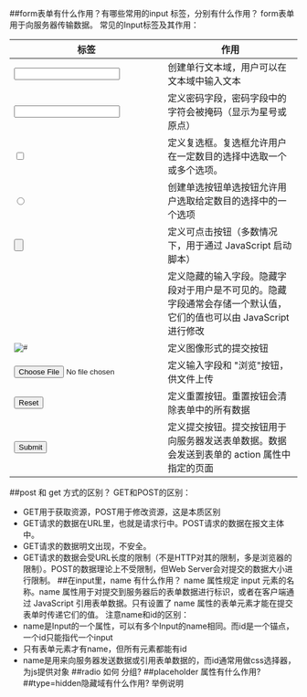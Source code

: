 ##form表单有什么作用？有哪些常用的input 标签，分别有什么作用？
form表单用于向服务器传输数据。
常见的Input标签及其作用：

|标签|作用|
|------|-------|
|<input type="text" />|创建单行文本域，用户可以在文本域中输入文本|
|<input type="password" />|定义密码字段，密码字段中的字符会被掩码（显示为星号或原点）|
|<input type="checkbox" />|定义复选框。复选框允许用户在一定数目的选择中选取一个或多个选项。|
|<input type="radio" />|创建单选按钮单选按钮允许用户选取给定数目的选择中的一个选项|
|<input type="button" />|定义可点击按钮（多数情况下，用于通过 JavaScript 启动脚本）|
|<input type="hidden" />|定义隐藏的输入字段。隐藏字段对于用户是不可见的。隐藏字段通常会存储一个默认值，它们的值也可以由 JavaScript 进行修改|
|<input type="image" src="#" alt="#" />|定义图像形式的提交按钮|
|<input type="file" />|定义输入字段和 "浏览"按钮，供文件上传|
|<input type="reset" />| 定义重置按钮。重置按钮会清除表单中的所有数据|
|<input type="submit" />|定义提交按钮。提交按钮用于向服务器发送表单数据。数据会发送到表单的 action 属性中指定的页面|

##post 和 get 方式的区别？
GET和POST的区别：
* GET用于获取资源，POST用于修改资源，这是本质区别
* GET请求的数据在URL里，也就是请求行中。POST请求的数据在报文主体中。
* GET请求的数据明文出现，不安全。
* GET请求的数据会受URL长度的限制（不是HTTP对其的限制，多是浏览器的限制）。POST的数据理论上不受限制，但Web Server会对提交的数据大小进行限制。
##在input里，name 有什么作用？
name 属性规定 input 元素的名称。name 属性用于对提交到服务器后的表单数据进行标识，或者在客户端通过 JavaScript 引用表单数据。只有设置了 name 属性的表单元素才能在提交表单时传递它们的值。
注意name和id的区别：
* name是Input的一个属性，可以有多个Input的name相同。而id是一个锚点，一个id只能指代一个input
* 只有表单元素才有name，但所有元素都能有id
* name是用来向服务器发送数据或引用表单数据的，而id通常用做css选择器，为js提供对象
##radio 如何 分组?
##placeholder 属性有什么作用?
##type=hidden隐藏域有什么作用? 举例说明